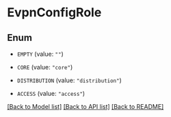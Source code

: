 # EvpnConfigRole

## Enum


* `EMPTY` (value: `""`)

* `CORE` (value: `"core"`)

* `DISTRIBUTION` (value: `"distribution"`)

* `ACCESS` (value: `"access"`)


[[Back to Model list]](../README.md#documentation-for-models) [[Back to API list]](../README.md#documentation-for-api-endpoints) [[Back to README]](../README.md)


